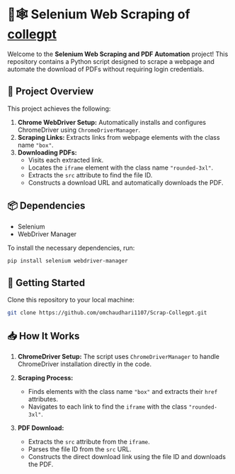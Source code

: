 
# 📄🕸️ Selenium Web Scraping of [collegpt](https://www.collegpt.com/)

Welcome to the **Selenium Web Scraping and PDF Automation** project! This repository contains a Python script designed to scrape a webpage and automate the download of PDFs without requiring login credentials.

## 🚀 Project Overview

This project achieves the following:

1. **Chrome WebDriver Setup:** Automatically installs and configures ChromeDriver using `ChromeDriverManager`.
2. **Scraping Links:** Extracts links from webpage elements with the class name `"box"`.
3. **Downloading PDFs:** 
   - Visits each extracted link.
   - Locates the `iframe` element with the class name `"rounded-3xl"`.
   - Extracts the `src` attribute to find the file ID.
   - Constructs a download URL and automatically downloads the PDF.

## 📦 Dependencies

- Selenium
- WebDriver Manager

To install the necessary dependencies, run:

```bash
pip install selenium webdriver-manager
```

## 🔗 Getting Started

Clone this repository to your local machine:

```bash
git clone https://github.com/omchaudhari1107/Scrap-Collegpt.git
```

## 📥 How It Works

1. **ChromeDriver Setup:** The script uses `ChromeDriverManager` to handle ChromeDriver installation directly in the code.
   
2. **Scraping Process:** 
   - Finds elements with the class name `"box"` and extracts their `href` attributes.
   - Navigates to each link to find the `iframe` with the class `"rounded-3xl"`.
   
3. **PDF Download:** 
   - Extracts the `src` attribute from the `iframe`.
   - Parses the file ID from the `src` URL.
   - Constructs the direct download link using the file ID and downloads the PDF.
